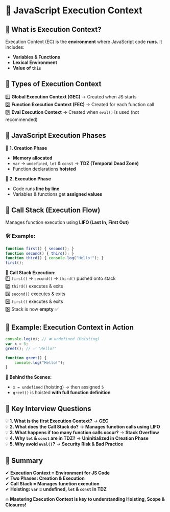 # 🚀 JavaScript Execution Context

## 🔹 What is Execution Context?
Execution Context (EC) is the **environment** where JavaScript code **runs**. It includes:
- **Variables & Functions**
- **Lexical Environment**
- **Value of `this`**

## 🔹 Types of Execution Context
1️⃣ **Global Execution Context (GEC)** → Created when JS starts  
2️⃣ **Function Execution Context (FEC)** → Created for each function call  
3️⃣ **Eval Execution Context** → Created when `eval()` is used (not recommended)  

## 🔹 JavaScript Execution Phases
🔹 **1. Creation Phase**  
- **Memory allocated**  
- `var` → `undefined`, `let` & `const` → **TDZ (Temporal Dead Zone)**  
- Function declarations **hoisted**  

🔹 **2. Execution Phase**  
- Code runs **line by line**  
- Variables & functions get **assigned values**  

## 🔹 Call Stack (Execution Flow)
Manages function execution using **LIFO (Last In, First Out)**  

### 🛠 Example:
```js
function first() { second(); }
function second() { third(); }
function third() { console.log("Hello!"); }
first();
```
📌 **Call Stack Execution:**  
1️⃣ `first()` → `second()` → `third()` pushed onto stack  
2️⃣ `third()` executes & exits  
3️⃣ `second()` executes & exits  
4️⃣ `first()` executes & exits  
5️⃣ Stack is now **empty** ✅  

## 🔹 Example: Execution Context in Action
```js
console.log(x); // ❌ undefined (Hoisting)
var x = 5;
greet(); // ✅ "Hello!"

function greet() {
    console.log("Hello!");
}
```
📌 **Behind the Scenes:**  
- `x = undefined` (hoisting) → then assigned `5`  
- `greet()` is hoisted **with full function definition**  

## 🔹 Key Interview Questions
💡 **1. What is the first Execution Context?** → **GEC**  
💡 **2. What does the Call Stack do?** → **Manages function calls using LIFO**  
💡 **3. What happens if too many function calls occur?** → **Stack Overflow**  
💡 **4. Why `let` & `const` are in TDZ?** → **Uninitialized in Creation Phase**  
💡 **5. Why avoid `eval()`?** → **Security Risk & Bad Practice**  

## 🎯 Summary
✔ **Execution Context = Environment for JS Code**  
✔ **Two Phases: Creation & Execution**  
✔ **Call Stack = Manages function execution**  
✔ **Hoisting: `var` = undefined, `let` & `const` in TDZ**  

🔥 **Mastering Execution Context is key to understanding Hoisting, Scope & Closures!**  
